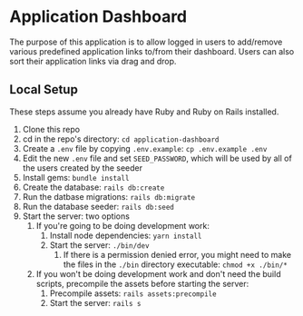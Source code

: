 # Application Dashboard

The purpose of this application is to allow logged in users to add/remove various predefined application links to/from their dashboard.  Users can also sort their application links via drag and drop.

## Local Setup
These steps assume you already have Ruby and Ruby on Rails installed.

1. Clone this repo
1. cd in the repo's directory: `cd application-dashboard`
1. Create a `.env` file by copying `.env.example`: `cp .env.example .env`
1. Edit the new `.env` file and set `SEED_PASSWORD`, which will be used by all of the users created by the seeder
1. Install gems: `bundle install`
1. Create the database: `rails db:create`
1. Run the datbase migrations: `rails db:migrate`
1. Run the database seeder: `rails db:seed`
1. Start the server: two options
    1. If you're going to be doing development work:
        1. Install node dependencies: `yarn install`
        1. Start the server: `./bin/dev`
            1. If there is a permission denied error, you might need to make the files in the `./bin` directory executable: `chmod +x ./bin/*`
    1. If you won't be doing development work and don't need the build scripts, precompile the assets before starting the server:
        1. Precompile assets: `rails assets:precompile`
        1. Start the server: `rails s`
